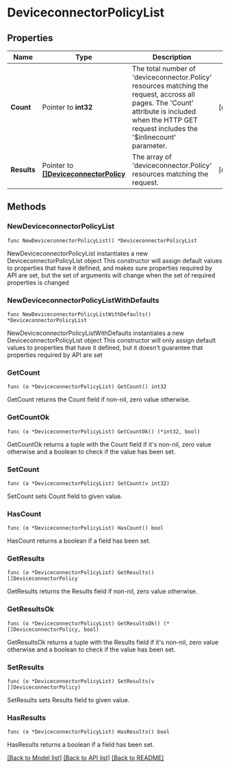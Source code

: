 # DeviceconnectorPolicyList

## Properties

Name | Type | Description | Notes
------------ | ------------- | ------------- | -------------
**Count** | Pointer to **int32** | The total number of &#39;deviceconnector.Policy&#39; resources matching the request, accross all pages. The &#39;Count&#39; attribute is included when the HTTP GET request includes the &#39;$inlinecount&#39; parameter. | [optional] 
**Results** | Pointer to [**[]DeviceconnectorPolicy**](deviceconnector.Policy.md) | The array of &#39;deviceconnector.Policy&#39; resources matching the request. | [optional] 

## Methods

### NewDeviceconnectorPolicyList

`func NewDeviceconnectorPolicyList() *DeviceconnectorPolicyList`

NewDeviceconnectorPolicyList instantiates a new DeviceconnectorPolicyList object
This constructor will assign default values to properties that have it defined,
and makes sure properties required by API are set, but the set of arguments
will change when the set of required properties is changed

### NewDeviceconnectorPolicyListWithDefaults

`func NewDeviceconnectorPolicyListWithDefaults() *DeviceconnectorPolicyList`

NewDeviceconnectorPolicyListWithDefaults instantiates a new DeviceconnectorPolicyList object
This constructor will only assign default values to properties that have it defined,
but it doesn't guarantee that properties required by API are set

### GetCount

`func (o *DeviceconnectorPolicyList) GetCount() int32`

GetCount returns the Count field if non-nil, zero value otherwise.

### GetCountOk

`func (o *DeviceconnectorPolicyList) GetCountOk() (*int32, bool)`

GetCountOk returns a tuple with the Count field if it's non-nil, zero value otherwise
and a boolean to check if the value has been set.

### SetCount

`func (o *DeviceconnectorPolicyList) SetCount(v int32)`

SetCount sets Count field to given value.

### HasCount

`func (o *DeviceconnectorPolicyList) HasCount() bool`

HasCount returns a boolean if a field has been set.

### GetResults

`func (o *DeviceconnectorPolicyList) GetResults() []DeviceconnectorPolicy`

GetResults returns the Results field if non-nil, zero value otherwise.

### GetResultsOk

`func (o *DeviceconnectorPolicyList) GetResultsOk() (*[]DeviceconnectorPolicy, bool)`

GetResultsOk returns a tuple with the Results field if it's non-nil, zero value otherwise
and a boolean to check if the value has been set.

### SetResults

`func (o *DeviceconnectorPolicyList) SetResults(v []DeviceconnectorPolicy)`

SetResults sets Results field to given value.

### HasResults

`func (o *DeviceconnectorPolicyList) HasResults() bool`

HasResults returns a boolean if a field has been set.


[[Back to Model list]](../README.md#documentation-for-models) [[Back to API list]](../README.md#documentation-for-api-endpoints) [[Back to README]](../README.md)


